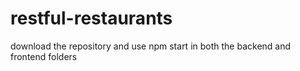 # restful-restaurants
 
download the repository and use npm start in both the backend and frontend folders
